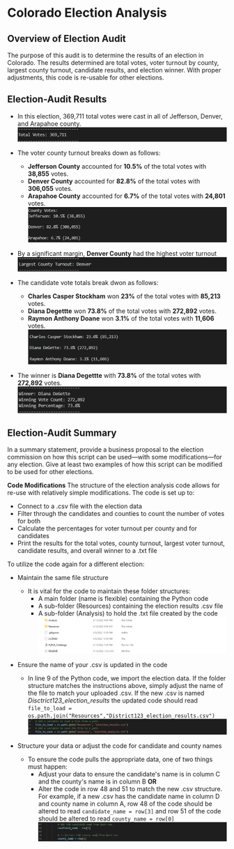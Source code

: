 # Colorado Election Analysis #

## Overview of Election Audit ##
The purpose of this audit is to determine the results of an election in Colorado. The results determined are total votes, voter turnout by county, largest county turnout, candidate results, and election winner. With proper adjustments, this code is re-usable for other elections.

## Election-Audit Results ##

 * In this election, 369,711 total votes were cast in all of Jefferson, Denver, and Arapahoe county.
![total_votes](https://github.com/TRACIE-F/election_analysis/blob/main/Resources/Total_votes.png)

* The voter county turnout breaks down as follows:
    * **Jefferson County** accounted for **10.5%** of the total votes with **38,855** votes.
    * **Denver County** accounted for **82.8%** of the total votes with **306,055** votes.
    * **Arapahoe County** accounted for **6.7%** of the total votes with **24,801** votes.
![county_votes](https://github.com/TRACIE-F/election_analysis/blob/main/Resources/County_votes.png)

* By a significant margin, **Denver County** had the highest voter turnout
![largest_county_turnout](https://github.com/TRACIE-F/election_analysis/blob/main/Resources/Largest_county_turnout.png)

 * The candidate vote totals break dwon as follows:
   * **Charles Casper Stockham** won **23%** of the total votes with **85,213** votes.
   * **Diana Degettte** won **73.8%** of the total votes with **272,892** votes.
   * **Raymon Anthony Doane** won **3.1%** of the total votes with **11,606** votes.
![candidate_results](https://github.com/TRACIE-F/election_analysis/blob/main/Resources/candidate_results.png)

 * The winner is **Diana Degettte** with **73.8%** of the total votes with **272,892** votes.
![the_winner_is](https://github.com/TRACIE-F/election_analysis/blob/main/Resources/the_winner_is.png)

## Election-Audit Summary ##
In a summary statement, provide a business proposal to the election commission on how this script can be used—with some modifications—for any election. Give at least two examples of how this script can be modified to be used for other elections.

**Code Modifications**
The structure of the election analysis code allows for re-use with relatively simple modifications. The code is set up to:
 * Connect to a .csv file with the election data
 * Filter through the candidates and counties to count the number of votes for both
 * Calculate the percentages for voter turnout per county and for candidates
 * Print the results for the total votes, county turnout, largest voter turnout, candidate results, and overall winner to a .txt file

To utilize the code again for a different election:

 * Maintain the same file structure
   * It is vital for the code to maintain these folder structures:
      * A main folder (name is flexible) containing the Python code
      * A sub-folder (Resources) containing the election results .csv file
      * A sub-folder (Analysis) to hold the .txt file created by the code
 ![folder_structure](https://github.com/TRACIE-F/election_analysis/blob/main/Resources/file_structure.png)
 
 * Ensure the name of your .csv is updated in the code
   *  In line 9 of the Python code, we import the election data. If the folder structure matches the instructions above, simply adjust the name of the file to match your uploaded .csv. If the new .csv is named *Disctrict123_election_results* the updated code should read `file_to_load = os.path.join("Resources","District123_election_results.csv")`
![Code_change_1](https://github.com/TRACIE-F/election_analysis/blob/main/Resources/Code_change_1.png)

 * Structure your data or adjust the code for candidate and county names
   * To ensure the code pulls the appropriate data, one of two things must happen:
      * Adjust your data to ensure the candidate's name is in column C and the county's name is in column B **OR**
      * Alter the code in row 48 and 51 to match the new .csv structure. For example, if a new .csv has the candidate name in column D and county name in column A, row 48 of the code should be altered to read `candidate_name = row[3]` and row 51 of the code should be altered to read `county_name = row[0]`
![Code_change_3](https://github.com/TRACIE-F/election_analysis/blob/main/Resources/Code_change_3.png)
